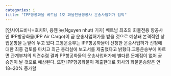 ```yaml
---
categories: i
title: "IPP항공화물 베트남 1호 화물전용항공사 운송사업허가 임박"
---
```

[인사이드비나=호치민, 응웬 늇(Nguyen nhut) 기자] 베트남 최초의 화물전용 항공사인 IPP항공화물(IPP Air Cargo)이 곧 운송사업허가를 받을 것으로 예상돼 본격적인 상업운항을 눈앞에 두고 있다.교통운송부는 IPP항공화물이 신청한 운송사업허가 신청에 대한 최종 검토를 마치고 최근 총리실에 보고서를 제출했다고 밝혔다.교통운송부에 따르면 관계부처의 의견수렴 결과 PP항공화물의 운송사업허가에 별다른 문제점이 없어 곧 승인이 날 것으로 예상된다. 또한 IPP항공화물이 제출한대로 회사의 화물운송량은 연 18~20% 증가할